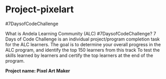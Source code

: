 # Project-pixelart

#7DaysofCodeChallenge

What is Andela Learning Community (ALC) #7DaysofCodeChallenge? 7 Days of Code Challenge is an individual project/program completion task for the ALC learners. The goal is to determine your overall progress in the ALC program, and identify the top 150 learners from this track To test the skills learned by learners and certify the top learners at the end of the program.

**Project name: Pixel Art Maker**
